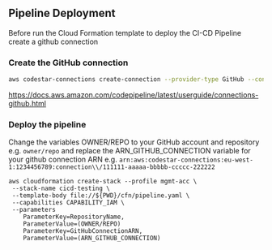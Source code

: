 ## Pipeline Deployment

Before run the Cloud Formation template to deploy the CI-CD Pipeline create a github connection

### Create the GitHub connection

```bash
aws codestar-connections create-connection --provider-type GitHub --connection-name MyConnection
```

https://docs.aws.amazon.com/codepipeline/latest/userguide/connections-github.html

### Deploy the pipeline

Change the variables OWNER/REPO to your GitHub account and repository e.g. `owner/repo` and replace the ARN_GITHUB_CONNECTION variable for your github connection ARN e.g. `arn:aws:codestar-connections:eu-west-1:1234456789:connection\\/111111-aaaaa-bbbbb-ccccc-222222`

```
aws cloudformation create-stack --profile mgmt-acc \
 --stack-name cicd-testing \
 --template-body file://${PWD}/cfn/pipeline.yaml \
 --capabilities CAPABILITY_IAM \
 --parameters
    ParameterKey=RepositoryName,
    ParameterValue=(OWNER/REPO)
    ParameterKey=GitHubConnectionARN,
    ParameterValue=(ARN_GITHUB_CONNECTION)
```
